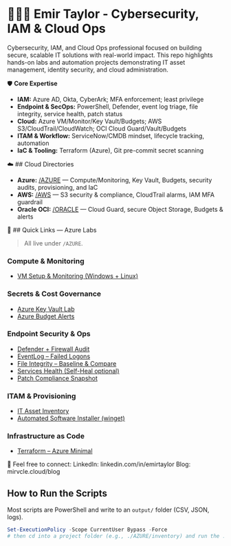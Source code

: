 # 👨🏾‍💻 Emir Taylor - Cybersecurity, IAM & Cloud Ops

Cybersecurity, IAM, and Cloud Ops professional focused on building secure, scalable IT solutions with real-world impact. This repo highlights hands-on labs and automation projects demonstrating IT asset management, identity security, and cloud administration.

🛡️ **Core Expertise**  
- **IAM:** Azure AD, Okta, CyberArk; MFA enforcement; least privilege  
- **Endpoint & SecOps:** PowerShell, Defender, event log triage, file integrity, service health, patch status  
- **Cloud:** Azure VM/Monitor/Key Vault/Budgets; AWS S3/CloudTrail/CloudWatch; OCI Cloud Guard/Vault/Budgets  
- **ITAM & Workflow:** ServiceNow/CMDB mindset, lifecycle tracking, automation  
- **IaC & Tooling:** Terraform (Azure), Git pre-commit secret scanning

☁️ ## Cloud Directories
- **Azure:** [/AZURE](./AZURE) — Compute/Monitoring, Key Vault, Budgets, security audits, provisioning, and IaC  
- **AWS:** [/AWS](./AWS) — S3 security & compliance, CloudTrail alarms, IAM MFA guardrail  
- **Oracle OCI:** [/ORACLE](./ORACLE) — Cloud Guard, secure Object Storage, Budgets & alerts


📂 ## Quick Links — Azure Labs
> All live under `/AZURE`.

### Compute & Monitoring
- [VM Setup & Monitoring (Windows + Linux)](./AZURE/AzureVM/)

### Secrets & Cost Governance
- [Azure Key Vault Lab](./AZURE/AzureKeyVault-Lab/)
- [Azure Budget Alerts](./AZURE/Azure-Budget-Alerts/)

### Endpoint Security & Ops
- [Defender + Firewall Audit](./AZURE/DefenderFirewall-Audit/)
- [EventLog – Failed Logons](./AZURE/EventLog-FailedLogons/)
- [File Integrity – Baseline & Compare](./AZURE/FileIntegrity-Baseline/)
- [Services Health (Self-Heal optional)](./AZURE/Services-Health/)
- [Patch Compliance Snapshot](./AZURE/PatchCompliance-Snapshot/)

### ITAM & Provisioning
- [IT Asset Inventory](./AZURE/Inventory/)
- [Automated Software Installer (winget)](./AZURE/SoftwareInstaller/)

### Infrastructure as Code
- [Terraform – Azure Minimal](./AZURE/Terraform-Azure-Minimal/)


🔗 Feel free to connect: 
LinkedIn: linkedin.com/in/emirtaylor
Blog: mirvcle.cloud/blog


## How to Run the Scripts
Most scripts are PowerShell and write to an `output/` folder (CSV, JSON, logs).

```powershell
Set-ExecutionPolicy -Scope CurrentUser Bypass -Force
# then cd into a project folder (e.g., ./AZURE/inventory) and run the .ps1


